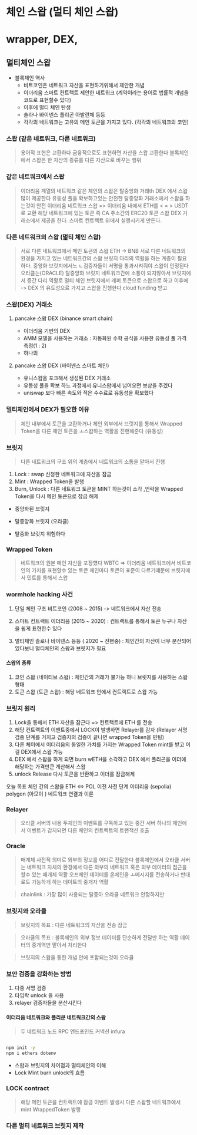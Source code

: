 # 체인 스왑 (멀티 체인 스왑)


# wrapper, DEX, 

## 멀티체인 스왑
- 블록체인 역사
    - 비트코인은 네트워크 자산을 표현하기위해서 제안한 개념
    - 이더리움 스마트 컨트랙트 제안한 네트워크 (계약이라는 용어로 법률적 개념을 코드로 표현할수 있다)
    - 이후에 멀티 체인 탄생 
    - 솔라나 바이넨스 폴리곤 아발란체 등등
    - 각각의 네트워크는 고유의 메인 토큰을 가지고 있다. (각각의 네트워크의 코인)


### 스왑 (같은 네트워크, 다른 네트워크)
> 용어적 표현은 교환하다
> 금융적으로도 표현하면 자산을 스왑 교환한다
> 블록체인에서 스왑은 한 자산의 종류를 다른 자산으로 바꾸는 행위

### 같은 네트워크에서 스왑 
> 이더리움 계열의 네트워크
> 같은 체인의 스왑은 탈중앙화 거래th DEX 에서 스왑 많이 제공한다
> 유동성 풀을 확보하고있는 안전한 탈중앙화 거래소에서 스왑을 하는것이 안전
> 이더리움 네트워크 스왑 => 이더리움 내에서 ETH를 < = > USDT로 교환
> 해당 네트워크에 있는 토큰 즉 CA 주소간의 ERC20 토큰 스왑
> DEX 거래소에서 제공을 한다. 스마트 컨트랙트 위에서 실행시키게 만든다.

### 다른 네트워크의 스왑 (멅티 체인 스왑)
> 서로 다른 네트워크에서 메인 토큰의 스왑
> ETH -> BNB 서로 다른 네트워크의 환경을 가지고 있는 네트워크간의 스왑
> 브릿지 다리의 역활을 하는 계층이 필요하다.
> 중앙화 브릿지에서느 ㄴ검증자들이 서명을 통과시켜줘야 스왑이 인정된다
> 오라클는(ORACLE) 탈중앙화 브릿지 
> 네트워크간에 소통이 되지않아서 브릿지에서 중간 다리 역활로 멀티 체인 
> 브릿지에서 레퍼 토큰으로 스왑으로 하고 이후에 -> DEX 의 유도성으르 가지고 스왑을 진행한다
> cloud funding 받고

### 스왑(DEX) 거래소
1. pancake 스왑 DEX (binance smart chain)
    - 이더리움 기반의 DEX
    - AMM 모델을 사용하는 거래소 : 자동화된 수학 공식을 사용한 유동성 풀 가격 측정(1 : 2)
    - 하나의 

2. pancake 스왑 DEX (바이넨스 스마트 체인)
    - 유니스왑을 포크해서 생성된 DEX 거래소 
    - 유동성 풀을 확보 하느 과정에서 유니스왑에서 넘어오면 보상을 주겠다
    - uniswap 보다 빠른 속도와 적은 수수료로 유동성을 확보했다


### 멀티체인에서 DEX가 필오한 이유
> 체인 내부에서 토큰을 교환하거나
> 체인 외부에서 브릿지를 통해서 Wrapped Token을 다른 매인 토큰을 ㅗ스왑하는 역활을 진핸해준다 (유동성)


### 브릿지
> 다른 네트워크의 구조 위의 계층에서 네트워크의 소통을 맡아서 진행
1. Lock : swap 신청한 네트워크에 자산을 잠금
2. Mint : Wrapped Token을 발행
3. Burn, Unlock : 다른 네트워크 토큰을 MINT 하는것이 소각 ,언락을 Wrapped Token을 다시 메인 토큰으로 잠금 해제

- 중앙화된 브릿지
- 탈중앙화 브릿지 (오라클)

- 탈중화 브릿지 위험하다

### Wrapped Token
> 네트워크의 원본 매인 자산을 포장헀다
> WBTC => 이더리움 네트워크에서 비트코인의 가치를 표현할수 있는 토큰 
> 체인마다 토큰의 표준이 다르기떄문에 브릿지에서 민트를 통해서 스왑


### wormhole hacking 사건

1. 단일 체인 구조 비트코인 (2008 ~ 2015) -> 네트워크에서 자산 전송

2. 스마트 컨트랙트 이더리움 (2015 ~ 2020) : 컨트랙트를 통해서 토큰 누구나 자산을 쉽게 표현한수 있다

3. 멀티체인 솔로나 바이넨스 등등 ( 2020 ~ 진핸중) : 체인간의 자산이 너무 분산되어있다보니 멀티체인의 스왑과 브릿지가 필요


#### 스왑의 종류
1. 코인 스왑 (네이티브 스왑) : 체인간의 거래가 불가능 하니 브릿지를 사용하는 스왑 형태
2. 토큰 스왑 (토큰 스왑) : 해당 네트워크 안에서 컨트랙트로 스왑 가능


### 브릿지 원리 
1. Lock을 통해서 ETH 자산을 잠근다 => 컨트랙트에 ETH 를 전송
2. 해당 컨트랙트의 이벤트중에서 LOCK이 발생하면 Relayer를 감자 (Relayer 서명 검증 단계를 거치고 검증자의 검증이 끝나면 wrapped Token을 민팅)
3. 다른 체이에서 이더리움의 동일한 가치를 가지는 Wrapped Token mint를 받고 이걸 DEX에서 스왑 가능
4. DEX 에서 스왑을 하게 되면 burn wETH을 소각하고 DEX 에서 폴리곤을 이더에 해당하는 가격만큰 계산해서 스왑
5. unlock Release 다시 토큰을 반환하고 이더를 잠금해제

오늘 목표 체인 간의 스왑을 ETH <=> POL 이전 사전 단계 이더리움 (sepolia) polygon (아모이 ) 네트워크 연결과 이론


### Relayer
> 오라클 서버의 내용 두체인의 이벤트를 구독하고 있는 중간 서버
> 하나의 체인에서 이벤트가 감지되면 다른 체인의 컨트랙트의 트랜잭션 호출


### Oracle 
> 매계체 사전적 의미로 외부의 정보를 어디로 전달한다
> 블록체인에서 오라클 서버는 네트워크 자체의 환경에서 다른 외부의 네트워크 혹은 외부 데이터의 접근을 할수 있는 매개체 역활
> 오프체인 데이터를 온체인을 ㅗ메시지를 전송하거나 반대로도 가능하게 하는 데이트의 중개자 역활

> chainlink : 가장 많이 사용되는 탈중아 오라클 네트워크
> 안정하지만 


### 브릿지와 오라클
> 브릿지의 목표 : 다른 네트워크의 자산을 전송 잠금

> 오라클의 목표 : 블록체인의 외부 정보 데이터를 단순하게 전달만 하는 역활 데이터의 중개역만 맡아서 처리한다

> 브릿지의 스왑을 통한 개념 안에 포함되는것이 오라클


### 보안 검증을 강화하는 방법
1. 다중 서명 검증
2. 타임락 unlock 을 사용
3. relayer 검증자들을 분산시킨다


#### 이더리움 네트워크와 폴리쿤 네트워크간의 스왑

> 두 네트워크 노드 RPC 엔드포인드 커넥션
> infura 
```sh

npm init -y
npm i ethers dotenv

```

- 스왑과 브릿지의 차이점과 멀티체인의 이해
- Lock Mint burn unlock의 흐름

### LOCK contract

> 해당 메인 토큰을 컨트랙트에 잠금
> 이벤트 발생시
> 다른 스왑할 네트워크에서 mint WrappedToken 발행


### 다른 멀티 네트워크 브릿지 제작 